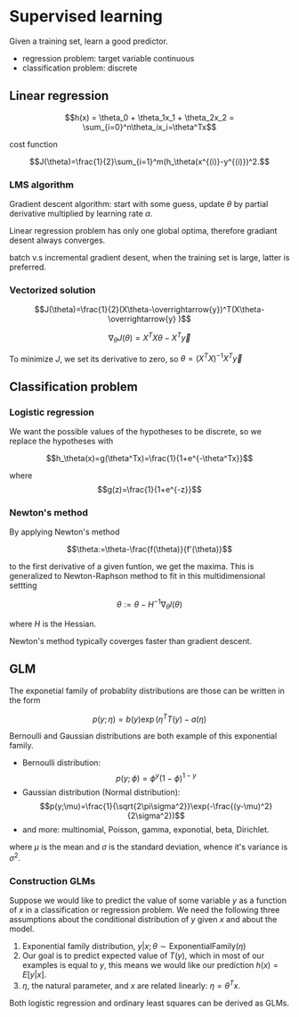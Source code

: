 
# Supervised learning

Given a training set, learn a good predictor.

- regression problem: target variable continuous
- classification problem: discrete

## Linear regression

$$h(x) = \theta_0 + \theta_1x_1 + \theta_2x_2 =
\sum_{i=0}^n\theta_ix_i=\theta^Tx$$

cost function

$$J(\theta)=\frac{1}{2}\sum_{i=1}^m(h_\theta(x^{(i)}-y^{(i)})^2.$$

### LMS algorithm

Gradient descent algorithm: start with some guess, update $\theta$ by partial
derivative multiplied by learning rate $\alpha$.

Linear regression problem has only one global optima, therefore gradiant desent
always converges.

batch v.s incremental gradient desent, when the training set is large, latter is
preferred.

### Vectorized solution

$$J(\theta)=\frac{1}{2}(X\theta-\overrightarrow{y})^T(X\theta-\overrightarrow{y}
)$$

$$\nabla_\theta J(\theta)=X^TX\theta-X^T\overrightarrow{y}$$

To minimize $J$, we set its derivative to zero, so
$\theta=(X^TX)^{-1}X^T\overrightarrow{y}$

## Classification problem

### Logistic regression

We want the possible values of the hypotheses to be discrete, so we replace the
hypotheses with

$$h_\theta(x)=g(\theta^Tx)=\frac{1}{1+e^{-\theta^Tx}}$$

where $$g(z)=\frac{1}{1+e^{-z}}$$

### Newton's method

By applying Newton's method

$$\theta:=\theta-\frac{f(\theta)}{f'(\theta)}$$

to the first derivative of a given funtion, we get the maxima. This is
generalized to Newton-Raphson method to fit in this multidimensional settting

$$\theta:=\theta-H^{-1}\nabla_\theta l(\theta)$$

where $H$ is the Hessian.

Newton's method typically coverges faster than gradient descent.

## GLM

The exponetial family of probablity distributions are those can be written in
the form

$$p(y;\eta) = b(y)\exp(\eta^TT(y) - a(\eta)$$

Bernoulli and Gaussian distributions are both example of this exponential
family.

- Bernoulli distribution: $$p(y;\phi)=\phi^y(1-\phi)^{1-y}$$
- Gaussian distribution (Normal distribution):
$$p(y;\mu)=\frac{1}{\sqrt{2\pi\sigma^2}}\exp(-\frac{(y-\mu)^2}{2\sigma^2})$$
- and more: multinomial, Poisson, gamma, exponotial, beta, Dirichlet.

where $\mu$ is the mean and $\sigma$ is the standard deviation, whence it's
variance is $\sigma^2$.

### Construction GLMs

Suppose we would like to predict the value of some variable $y$ as a function of
$x$ in a classification or regression problem. We need the following three
assumptions about the conditional distribution of $y$ given $x$ and about the
model.

1. Exponential family distribution, $y|x;\theta \sim
\text{ExponentialFamily}(\eta)$
2. Our goal is to predict expected value of $T(y)$, which in most of our
examples is equal to $y$, this means we would like our prediction $h(x)=E[y|x]$.
3. $\eta$, the natural parameter, and $x$ are related linearly:
$\eta=\theta^Tx$.

Both logistic regression and ordinary least squares can be derived as GLMs.




    
